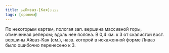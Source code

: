 ```yaml
---
title: ⒜Ливаз-[Кая]⒯⒵
tags: [ороним]
---
```


По некоторым картам, пологая зап. вершина массивной горы, отмеченная репером;
вдоль нее поляна. В 0,4 км. к З от скалистой вост. вершины Айваз-Кая (см.),
назв. которой в искаженной форме Ливаз было ошибочно перенесено к З.
